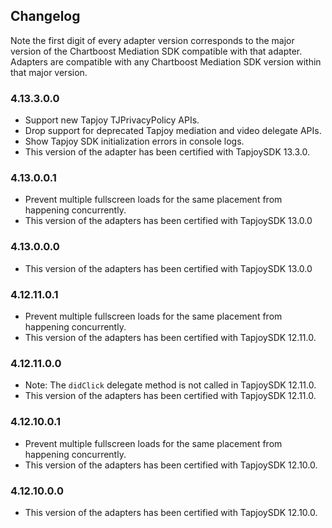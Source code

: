 ## Changelog

Note the first digit of every adapter version corresponds to the major version of the Chartboost Mediation SDK compatible with that adapter. 
Adapters are compatible with any Chartboost Mediation SDK version within that major version.

### 4.13.3.0.0
- Support new Tapjoy TJPrivacyPolicy APIs.
- Drop support for deprecated Tapjoy mediation and video delegate APIs.
- Show Tapjoy SDK initialization errors in console logs.
- This version of the adapter has been certified with TapjoySDK 13.3.0.

### 4.13.0.0.1
- Prevent multiple fullscreen loads for the same placement from happening concurrently.
- This version of the adapters has been certified with TapjoySDK 13.0.0

### 4.13.0.0.0
- This version of the adapters has been certified with TapjoySDK 13.0.0

### 4.12.11.0.1
- Prevent multiple fullscreen loads for the same placement from happening concurrently.
- This version of the adapters has been certified with TapjoySDK 12.11.0.

### 4.12.11.0.0
- Note: The `didClick` delegate method is not called in TapjoySDK 12.11.0.
- This version of the adapters has been certified with TapjoySDK 12.11.0.

### 4.12.10.0.1
- Prevent multiple fullscreen loads for the same placement from happening concurrently.
- This version of the adapters has been certified with TapjoySDK 12.10.0.

### 4.12.10.0.0
- This version of the adapters has been certified with TapjoySDK 12.10.0.
